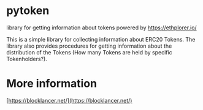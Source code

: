 # pytoken
library for getting information about tokens
powered by https://ethplorer.io/

This is a simple library for collecting information about ERC20 Tokens.
The library also provides procedures for getting information about the distribution of the Tokens (How many Tokens are held by specific Tokenholders?).

# More information
[https://blocklancer.net/](https://blocklancer.net/)

